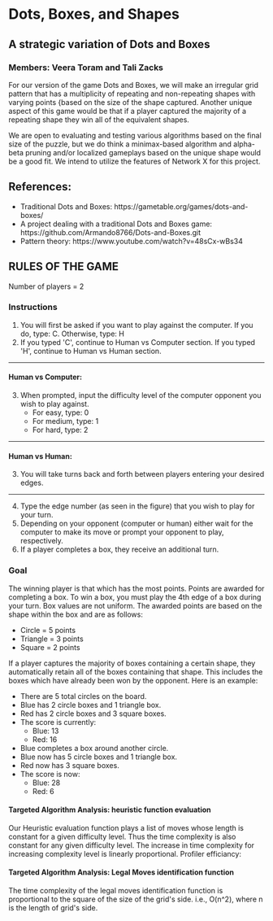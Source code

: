 # Dots, Boxes, and Shapes
## A strategic variation of Dots and Boxes
### Members: Veera Toram and Tali Zacks

For our version of the game Dots and Boxes, we will make an irregular grid pattern that has a multiplicity of repeating and non-repeating shapes with varying points {based on the size of the shape captured. Another unique aspect of this game would be that if a player captured the majority of a repeating shape they win all of the equivalent shapes.

We are open to evaluating and testing various algorithms based on the final size of the puzzle, but we do think a minimax-based algorithm and alpha-beta pruning and/or localized gameplays based on the unique shape would be a good fit. We intend to utilize the features of Network X for this project.

## References: 
<ul>
  <li>Traditional Dots and Boxes: https://gametable.org/games/dots-and-boxes/</li>
  <li>A project dealing with a traditional Dots and Boxes game: https://github.com/Armando8766/Dots-and-Boxes.git</li>
  <li>Pattern theory: https://www.youtube.com/watch?v=48sCx-wBs34</li>
</ul>

## RULES OF THE GAME
Number of players = 2
### Instructions
1. You will first be asked if you want to play against the computer. If you do, type: C. Otherwise, type: H
2. If you typed 'C', continue to Human vs Computer section. If you typed 'H', continue to Human vs Human section.
-----
#### Human vs Computer:
3. When prompted, input the difficulty level of the computer opponent you wish to play against.
   - For easy, type: 0
   - For medium, type: 1
   - For hard, type: 2
---
#### Human vs Human:
3. You will take turns back and forth between players entering your desired edges.
---
4. Type the edge number (as seen in the figure) that you wish to play for your turn.
5. Depending on your opponent (computer or human) either wait for the computer to make its move 
or prompt your opponent to play, respectively.
6. If a player completes a box, they receive an additional turn.

### Goal
The winning player is that which has the most points. Points are awarded for completing a box.
To win a box, you must play the 4th edge of a box during your turn. Box values are not uniform. The awarded points are 
based on the shape within the box and are as follows:
- Circle = 5 points
- Triangle = 3 points
- Square = 2 points

If a player captures the majority of boxes containing a certain shape, they automatically retain all of the
boxes containing that shape. This includes the boxes which have already been won by the opponent. 
Here is an example:
- There are 5 total circles on the board.
- Blue has 2 circle boxes and 1 triangle box.
- Red has 2 circle boxes and 3 square boxes.
- The score is currently: 
  - Blue: 13
  - Red: 16
- Blue completes a box around another circle.
- Blue now has 5 circle boxes and 1 triangle box.
- Red now has 3 square boxes.
- The score is now:
  - Blue: 28
  - Red: 6

#### Targeted Algorithm Analysis: heuristic function evaluation
Our Heuristic evaluation function plays a list of moves whose length is constant for a given difficulty level. Thus
the time complexity is also constant for any given difficulty level. The increase in time complexity for increasing
complexity level is linearly proportional.
Profiler efficiancy: 

#### Targeted Algorithm Analysis: Legal Moves identification function
The time complexity of the legal moves identification function is proportional to the square of the size of the grid's side.
i.e., O(n^2), where n is the length of grid's side. 